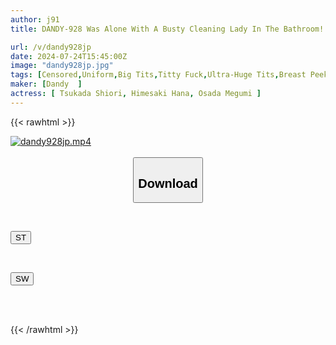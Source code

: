 ```yaml
---
author: j91
title: DANDY-928 Was Alone With A Busty Cleaning Lady In The Bathroom! Her Huge Tits Popping Out Of Her Work Clothes Made Me Instantly Erect! I Thought She Would Find Out I Was Masturbating And Get Angry, But She Provoked Me And Did It!

url: /v/dandy928jp
date: 2024-07-24T15:45:00Z
image: "dandy928jp.jpg"
tags: [Censored,Uniform,Big Tits,Titty Fuck,Ultra-Huge Tits,Breast Peeker	]
maker: [Dandy  ]
actress: [ Tsukada Shiori, Himesaki Hana, Osada Megumi ]
---
```



{{< rawhtml >}}

<div class="video" data-videoid="lxlzq2y6j7I7k7d">
    <a href="javascript:;">
        <img src="/v/dandy928jp/dandy928jp.jpg" width="WIDTH" height="HEIGHT" alt="dandy928jp.mp4" loading="lazy">
    </a>
</div>

<script type="text/javascript" src="https://j91.asia/asset/on-demand-st.js"></script>

<br>
  <link rel="stylesheet" href="https://j91.asia/asset/bs5.css">
  
  <center>
  <button class="btn btn-primary" type="button" data-bs-toggle="collapse" data-bs-target=".multi-collapse" aria-expanded="false" aria-controls="multiCollapseExample1 multiCollapseExample2"><h2>Download</h2></button></center>
</p>
<div class="row">
  <div class="col">
    <div class="collapse multi-collapse" id="multiCollapseExample1">
      <div class="card card-body">
	      	      <br>
<div class="buttons">  
<p><a href="/v/dandy928jp/st.html" target="_blank"><button class="btn-hover color-3"><i class="fa fa-download"></i> ST</button></a></p></div>
    </div>
  </div>
</div>
  <div class="col">
    <div class="collapse multi-collapse" id="multiCollapseExample2">
      <div class="card card-body">
	      <br>
<div class="buttons">
<p><a href="/v/dandy928jp/sw.html" target="_blank"><button class="btn-hover color-2"><i class="fa fa-download"></i> SW</button></a></p></div>
<br><br>
      </div>
    </div>
  </div>
</div>

{{< /rawhtml >}}